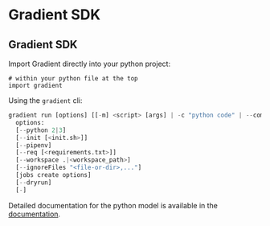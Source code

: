 # Gradient SDK

## Gradient SDK

Import Gradient directly into your python project:

```text
# within your python file at the top
import gradient
```

Using the `gradient` cli:

```python
gradient run [options] [[-m] <script> [args] | -c "python code" | --command "shell cmd"]
  options:
  [--python 2|3]
  [--init [<init.sh>]]
  [--pipenv]
  [--req [<requirements.txt>]]
  [--workspace .|<workspace_path>]
  [--ignoreFiles "<file-or-dir>,..."]
  [jobs create options]
  [--dryrun]
  [-]
```

Detailed documentation for the python model is available in the [documentation](https://github.com/Paperspace/paperspace-python).



